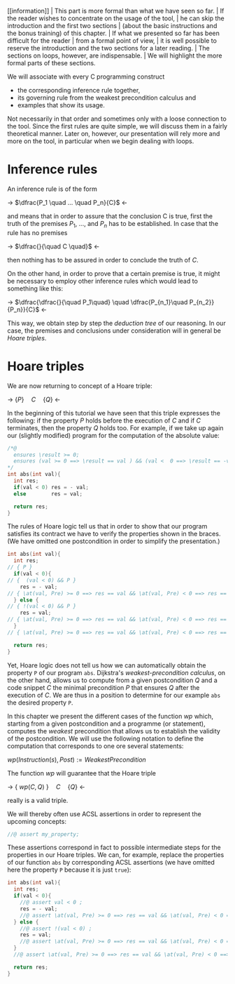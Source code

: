 [[information]]
| This part is more formal than what we have seen so far.
| If the reader wishes to concentrate on the usage of the tool,
| he can skip the introduction and the first two sections
| (about the basic instructions and the bonus training) of this chapter.
| If what we presented so far has been difficult for the reader
| from a formal point of view,
| it is well possible to reserve the introduction and the two sections for a later reading.
| The sections on loops, however, are indispensable.
| We will highlight the more formal parts of these sections.

We will associate with every C programming construct

- the corresponding inference rule together,
- its governing rule from the weakest precondition calculus and
- examples that show its usage.

Not necessarily in that order and sometimes only with a loose connection to the
tool. Since the first rules are quite simple, we will discuss them in a fairly
theoretical manner.
Later on, however, our presentation will rely more and more on the tool,
in particular when we begin dealing with loops.

# Inference rules

An inference rule is of the form

-> $\dfrac{P_1 \quad ... \quad P_n}{C}$ <-

and means that in order to assure that the conclusion C is true, first the truth
of the premises $P_1$, ..., and $P_n$ has to be established.
In case that the rule has no premises

-> $\dfrac{}{\quad C \quad}$ <-

then nothing has to be assured in order to conclude the truth of $C$.

On the other hand, in order to prove that a certain premise is true, it might
be necessary to employ other inference rules which would lead to something
like this:

-> $\dfrac{\dfrac{}{\quad P_1\quad} \quad \dfrac{P_{n_1}\quad P_{n_2}}{P_n}}{C}$ <-

This way, we obtain step by step the *deduction tree* of our reasoning.
In our case, the premises and conclusions under consideration will in general be
*Hoare triples*.


# Hoare triples

We are now returning to concept of a Hoare triple:

-> $\{ P \}\quad  C\quad \{ Q \}$ <-

In the beginning of this tutorial we have seen that this triple expresses
the following: if the property $P$ holds before the execution of $C$ and
if $C$ terminates, then the property $Q$ holds too.
For example, if we take up again our (slightly modified) program for the
computation of the absolute value:

```c
/*@
  ensures \result >= 0;
  ensures (val >= 0 ==> \result == val ) && (val <  0 ==> \result == -val);
*/
int abs(int val){
  int res;
  if(val < 0) res = - val;
  else        res = val;

  return res;
}
```

The rules of Hoare logic tell us that in order to show that our program
satisfies its contract we have to verify the properties shown in the braces.
(We have omitted one postcondition in order to simplify the presentation.)


```c
int abs(int val){
  int res;
// { P }
  if(val < 0){
// {  (val < 0) && P }
    res = - val;
// { \at(val, Pre) >= 0 ==> res == val && \at(val, Pre) < 0 ==> res == -val }
  } else {
// { !(val < 0) && P }
    res = val;
// { \at(val, Pre) >= 0 ==> res == val && \at(val, Pre) < 0 ==> res == -val }
  }
// { \at(val, Pre) >= 0 ==> res == val && \at(val, Pre) < 0 ==> res == -val }

  return res;
}
```

Yet, Hoare logic does not tell us how we can automatically obtain the property
`P` of our program `abs`.
Dijkstra's *weakest-precondition calculus*, on the other hand, allows us
to compute from a given postcondition $Q$ and a code snippet $C$ the
minimal precondition $P$ that ensures $Q$ after the execution of $C$.
We are thus in a position to determine for our example `abs` the desired
property `P`.

In this chapter we present the different cases of the function $wp$ which,
starting from a given postcondition and a programme (or statement),
computes the *weakest* precondition that allows us to establish the validity
of the postcondition.
We will use the following notation to define the computation that corresponds
to one ore several statements:

$wp(Instruction(s), Post) := WeakestPrecondition$

The function $wp$ will guarantee that the Hoare triple

-> $\{\ wp(C,Q)\ \}\quad C\quad \{ Q \}$ <-

really is a valid triple.

We will thereby often use ACSL assertions in order to represent the upcoming
concepts:

```c
//@ assert my_property;
```

These assertions correspond in fact to possible intermediate steps for the
properties in our Hoare triples.
We can, for example, replace the properties of our function `abs`
by corresponding ACSL assertions (we have omitted here the property `P`
because it is just `true`):

```c
int abs(int val){
  int res;
  if(val < 0){
    //@ assert val < 0 ;
    res = - val;
    //@ assert \at(val, Pre) >= 0 ==> res == val && \at(val, Pre) < 0 ==> res == -val ;
  } else {
    //@ assert !(val < 0) ;
    res = val;
    //@ assert \at(val, Pre) >= 0 ==> res == val && \at(val, Pre) < 0 ==> res == -val ;
  }
  //@ assert \at(val, Pre) >= 0 ==> res == val && \at(val, Pre) < 0 ==> res == -val ;

  return res;
}
```
